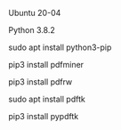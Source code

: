 Ubuntu 20-04

Python 3.8.2

sudo apt install python3-pip

pip3 install pdfminer

pip3 install pdfrw

sudo apt install pdftk

pip3 install pypdftk
